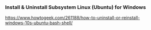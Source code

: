 ### Install & Uninstall Subsystem Linux (Ubuntu) for Windows
https://www.howtogeek.com/261188/how-to-uninstall-or-reinstall-windows-10s-ubuntu-bash-shell/